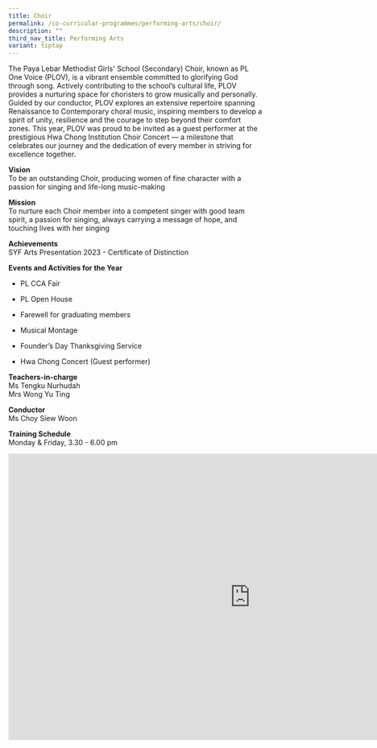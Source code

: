 ```yaml
---
title: Choir
permalink: /co-curricular-programmes/performing-arts/choir/
description: ""
third_nav_title: Performing Arts
variant: tiptap
---
```

<p>The Paya Lebar Methodist Girls' School (Secondary) Choir, known as PL
One Voice (PLOV), is a vibrant ensemble committed to glorifying God through
song. Actively contributing to the school’s cultural life, PLOV provides
a nurturing space for choristers to grow musically and personally. Guided
by our conductor, PLOV explores an extensive repertoire spanning Renaissance
to Contemporary choral music, inspiring members to develop a spirit of
unity, resilience and the courage to step beyond their comfort zones. This
year, PLOV was proud to be invited as a guest performer at the prestigious
Hwa Chong Institution Choir Concert — a milestone that celebrates our journey
and the dedication of every member in striving for excellence together.</p>
<p><strong>Vision</strong> 
<br>To be an outstanding Choir, producing women of fine character with a passion
for singing and life-long music-making</p>
<p><strong>Mission</strong> 
<br>To nurture each Choir member into a competent singer with good team spirit,
a passion for singing, always carrying a message of hope, and touching
lives with her singing</p>
<p><strong>Achievements</strong> 
<br>SYF Arts Presentation 2023 - Certificate of Distinction</p>
<p><strong>Events and Activities for the Year</strong>
</p>
<ul data-tight="true" class="tight">
<li>
<p>PL CCA Fair</p>
</li>
<li>
<p>PL Open House</p>
</li>
<li>
<p>Farewell for graduating members</p>
</li>
<li>
<p>Musical Montage</p>
</li>
<li>
<p>Founder’s Day Thanksgiving Service</p>
</li>
<li>
<p>Hwa Chong Concert (Guest performer)</p>
</li>
</ul>
<p><strong>Teachers-in-charge</strong> 
<br>Ms Tengku Nurhudah
<br>Mrs Wong Yu Ting</p>
<p><strong>Conductor</strong> 
<br>Ms Choy Siew Woon</p>
<p><strong>Training Schedule</strong> 
<br>Monday &amp; Friday, 3.30 - 6.00 pm</p>
<div class="iframe-wrapper">
<iframe height="569" width="960" allowfullscreen="true" frameborder="0" src="https://docs.google.com/presentation/d/1q9WjqiBOwsfd6foTjE7c2BUUkuaiY45NvI9Db9I4n4s/embed?start=true&amp;loop=true&amp;delayms=3000"></iframe>
</div>
<p></p>